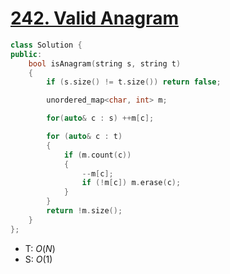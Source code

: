 # [242\. Valid Anagram](https://leetcode.com/problems/valid-anagram/)

```cpp
class Solution {
public:
    bool isAnagram(string s, string t)
    {
        if (s.size() != t.size()) return false;

        unordered_map<char, int> m;

        for(auto& c : s) ++m[c];

        for (auto& c : t)
        {
            if (m.count(c))
            {
                --m[c];
                if (!m[c]) m.erase(c);
            }
        }
        return !m.size();
    }
};
```

- T: $O(N)$
- S: $O(1)$

